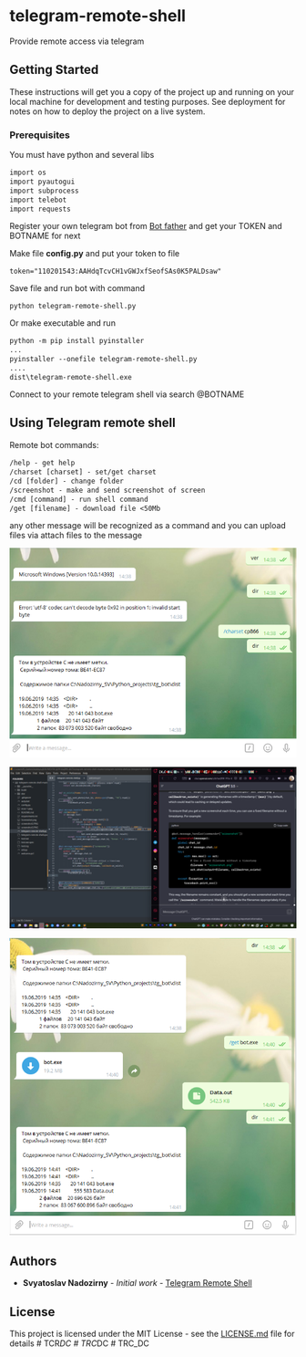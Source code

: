 # telegram-remote-shell
Provide remote access via telegram

## Getting Started

These instructions will get you a copy of the project up and running on your local machine for development and testing purposes. See deployment for notes on how to deploy the project on a live system.

### Prerequisites

You must have python and several libs
```
import os
import pyautogui
import subprocess
import telebot
import requests
```

Register your own telegram bot from [Bot father](https://core.telegram.org/bots#6-botfather) and get your TOKEN and BOTNAME for next

Make file **config.py** and put your token to file
```
token="110201543:AAHdqTcvCH1vGWJxfSeofSAs0K5PALDsaw"
```

Save file and run bot with command

```
python telegram-remote-shell.py
```

Or make executable and run

```
python -m pip install pyinstaller
...
pyinstaller --onefile telegram-remote-shell.py
....
dist\telegram-remote-shell.exe
```

Connect to your remote telegram shell via search @BOTNAME

## Using Telegram remote shell

Remote bot commands:
```
/help - get help
/charset [charset] - set/get charset
/cd [folder] - change folder
/screenshot - make and send screenshot of screen
/cmd [command] - run shell command
/get [filename] - download file <50Mb
```
any other message will be recognized as a command and you can upload files via attach files to the message

![Screenshot2](screenshot2.PNG)

![Screenshot](screenshot.PNG)

![Screenshot3](screenshot3.PNG)

## Authors

* **Svyatoslav Nadozirny** - *Initial work* - [Telegram Remote Shell](https://github.com/NadozirnySvyatoslav/telegram-remote-shell)


## License

This project is licensed under the MIT License - see the [LICENSE.md](LICENSE.md) file for details
#   T C R _ D C 
 
 #   T R C _ D C 
 
 #   T R C _ D C 
 
 
